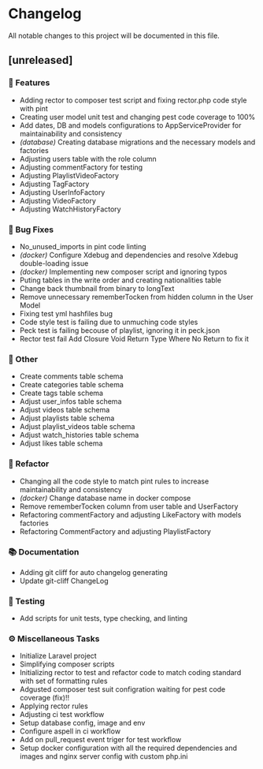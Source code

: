 # Changelog

All notable changes to this project will be documented in this file.

## [unreleased]

### 🚀 Features

- Adding rector to composer test script and fixing rector.php code style with pint
- Creating user model unit test and changing pest code coverage to 100%
- Add dates, DB and models configurations to AppServiceProvider for maintainability and consistency
- *(database)* Creating database migrations and the necessary models and factories
- Adjusting users table with the role column
- Adjusting commentFactory for testing
- Adjusting PlaylistVideoFactory
- Adjusting TagFactory
- Adjusting UserInfoFactory
- Adjusting VideoFactory
- Adjusting WatchHistoryFactory

### 🐛 Bug Fixes

- No_unused_imports in pint code linting
- *(docker)* Configure Xdebug and dependencies and resolve Xdebug double-loading issue
- *(docker)* Implementing new composer script and ignoring typos
- Puting tables in the write order and creating nationalities table
- Change back thumbnail from binary to longText
- Remove unnecessary rememberTocken from hidden column in the User Model
- Fixing test yml hashfiles bug
- Code style test is failing due to unmuching code styles
- Peck test is failing becouse of playlist, ignoring it in peck.json
- Rector test fail Add Closure Void Return Type Where No Return to fix it

### 💼 Other

- Create comments table schema
- Create categories table schema
- Create tags table schema
- Adjust user_infos table schema
- Adjust videos table schema
- Adjust playlists table schema
- Adjust playlist_videos table schema
- Adjust watch_histories table schema
- Adjust likes table schema

### 🚜 Refactor

- Changing all the code style to match pint rules to increase maintainability and consistency
- *(docker)* Change database name in docker compose
- Remove rememberTocken column from user table and UserFactory
- Refactoring commentFactory and adjusting LikeFactory with models factories
- Refactoring CommentFactory and adjusting PlaylistFactory

### 📚 Documentation

- Adding git cliff for auto changelog generating
- Update git-cliff ChangeLog

### 🧪 Testing

- Add scripts for unit tests, type checking, and linting

### ⚙️ Miscellaneous Tasks

- Initialize Laravel project
- Simplifying composer scripts
- Initializing rector to test and refactor code to match coding standard with set of formatting rules
- Adgusted composer test suit configration waiting for pest code coverage (fix)!!
- Applying rector rules
- Adjusting ci test workflow
- Setup database config, image and env
- Configure aspell in ci workflow
- Add on pull_request event triger for test workflow
- Setup docker configuration with all the required dependencies and images and nginx server config with custom php.ini

